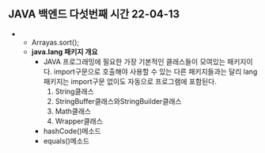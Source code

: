 ## JAVA 백엔드 다섯번째 시간 22-04-13

- 
    - Arrayas.sort();
    - **java.lang 패키지 개요**
        - JAVA 프로그래밍에 필요한 가장 기본적인 클래스들이 모여있는 패키지이다. import구문으로 호출해야 사용할 수 있는 다른 패키지들과는 달리 lang패키지는 import구문 없이도 자동으로 프로그램에 포함된다.
            1. String클래스
            2. StringBuffer클래스와StringBuilder클래스
            3. Math클래스
            4. Wrapper클래스
        - hashCode()메소드
        - equals()메소드
